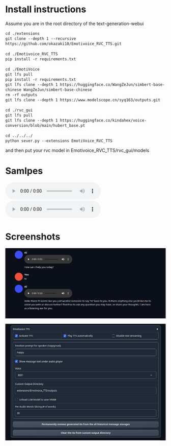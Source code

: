 
# Install instructions

Assume you are in the root directory of the text-generation-webui

```
cd ./extensions
git clone --depth 1 --recursive https://github.com/okazaki10/Emotivoice_RVC_TTS.git

cd ./Emotivoice_RVC_TTS
pip install -r requirements.txt

cd ./EmotiVoice
git lfs pull
pip install -r requirements.txt
git lfs clone --depth 1 https://huggingface.co/WangZeJun/simbert-base-chinese WangZeJun/simbert-base-chinese
rm -rf outputs
git lfs clone --depth 1 https://www.modelscope.cn/syq163/outputs.git

cd ./rvc_gui
git lfs pull
git lfs clone --depth 1 https://huggingface.co/kindahex/voice-conversion/blob/main/hubert_base.pt

cd ../../../
python sever.py --extensions EmotiVoice_RVC_TTS
```

and then put your rvc model in Emotivoice_RVC_TTS/rvc_gui/models

# Samlpes


<audio controls>
  <source src="./assets/test_1702656939.wav" type="audio/mpeg">
  Your browser does not support the audio element.
</audio>

<audio controls>
  <source src="./assets/test_1702657710.wav" type="audio/mpeg">
  Your browser does not support the audio element.
</audio>

# Screenshots

![img](./assets/emtoivoce.png)



![img](./assets/emtoivoce2.png)
